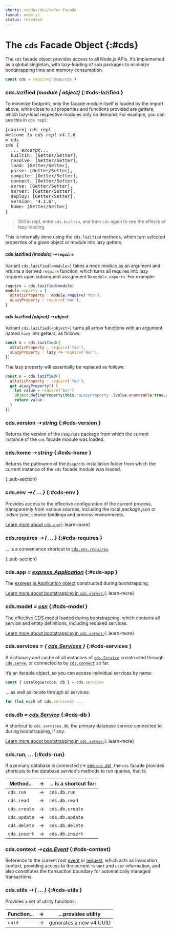 ```yaml
---
shorty: <code>cds</code> Facade
layout: node-js
status: released
---
```



# The `cds` Facade Object {:#cds}

The `cds` facade object provides access to all Node.js APIs. It’s implemented as a global singleton, with lazy-loading of sub packages to minimize bootstrapping time and memory consumption.

```js
const cds = require('@sap/cds')
```

<!--- {% include links-for-node.md %} -->
<!--- {% include _toc levels="2,3" menu=".only" %} -->




### cds.lazified <i> (module | object) </i> {:#cds-lazified }


To minimize footprint, only the facade module itself is loaded by the import above, while close to all properties and functions provided are getters, which lazy-load respective modules only on demand. For example, you can see this in `cds repl`:

<pre class='log'>
[capire] cds repl
<em>Welcome to cds repl v4.1.6</em>
<b>></b> cds
cds {
  <i>... excerpt...</i>
  builtin: [Getter/Setter],
  resolve: [Getter/Setter],
  load: [Getter/Setter],
  parse: [Getter/Setter],
  compile: [Getter/Setter],
  connect: [Getter/Setter],
  serve: [Getter/Setter],
  server: [Getter/Setter],
  deploy: [Getter/Setter],
  version: '4.1.6',
  home: [Getter/Setter]
}
</pre>

> Still in repl, enter `cds.builtin`, and then `cds` again to see the effects of lazy-loading.


This is internally done using the `cds.lazified` methods, which turn selected properties of a given object or module into lazy getters.


#### cds.lazified <i> (module) &#8674; `require` </i>

Variant `cds.lazified(<module>)` takes a node module as an argument and returns a derived `require` function,
which turns all requires into lazy requires upon subsequent assignment to `module.exports`. For example:

```js
require = cds.lazified(module)
module.exports = {
  aStaticProperty : module.require('foo'),
  aLazyProperty : require('bar'),
}
```


#### cds.lazified  <i>  (object) &#8674; object </i>

Variant `cds.lazified(<object>)` turns all arrow functions with an argument named `lazy` into getters, as follows:
```js
const o = cds.lazified({
  aStaticProperty : require('foo'),
  aLazyProperty : lazy => require('bar'),
})
```
The lazy property will essentially be replaced as follows:
```js
const o = cds.lazified({
  aStaticProperty : require('foo'),
  get aLazyProperty() {
    let value = require('bar')
    Object.defineProperty(this,'aLazyProperty',{value,enumerable:true,writable:true})
    return value
  }
})
```



### cds.version  <i>  &#8674; string </i> {:#cds-version }

Returns the version of the `@sap/cds` package from which the current instance of the `cds` facade module was loaded.



### cds.home  <i>  &#8674; string </i> {:#cds-home }

Returns the pathname of the `@sap/cds` installation folder from which the current instance of the `cds` facade module was loaded.




{:.sub-section}



### cds.env  <i>  &#8674; { ... } </i> {:#cds-env }

Provides access to the effective configuration of the current process, transparently from various sources, including the local _package.json_ or _.cdsrc.json_, service bindings and process environments.

[Learn more about `cds.env`](cds-env){:.learn-more}

### cds.requires  <i>  &#8674; { ... } </i> {:#cds-requires }

... is a convenience shortcut to [`cds.env.requires`](#cds-env).




{:.sub-section}






### cds.app  <i>  = [express.Application](https://expressjs.com/de/4x/api.html#app) </i> {:#cds-app }
[express.js app]: #cds-app

The [express.js Application object](https://expressjs.com/de/4x/api.html#app) constructed during bootstrapping.

[Learn more about bootstrapping in `cds.server`.](cds-server){:.learn-more}






### cds.model  <i>  = [csn](../cds/csn) </i> {:#cds-model }

The effective [CDS model](../cds/csn) loaded during bootstrapping, which contains all service and entity definitions, including required services.

[Learn more about bootstrapping in `cds.server`.](cds-server){:.learn-more}




### cds.services  <i>  = { [cds.Services](services) } </i> {:#cds-services }

A dictionary and cache of all instances of [`cds.Service`](services) constructed through [`cds.serve`](cds-serve),
or connected to by [`cds.connect`](cds-connect) so far.

It’s an iterable object, so you can access individual services by name: 
```js
const { CatalogService, db } = cds.services
```

... as well as iterate through all services:
```js
for (let each of cds.services) ...
```





### cds.db  <i>  = [cds.Service](services) </i> {:#cds-db }

A shortcut to `cds.services.db`, the primary database service connected to during bootstrapping, if any.

[Learn more about bootstrapping in `cds.server`.](cds-server){:.learn-more}




### cds.run, ... {:#cds-run}

If a primary database is connected (&rarr; [see `cds.db`](#cds-db)), the `cds` facade provides shortcuts to the database service's methods to run queries, that is: 


| Method...    | &rarr; | ... is a shortcut for: |
|--------------|--------|------------------------|
| `cds.run`    | &rarr; | `cds.db.run`           |
| `cds.read`   | &rarr; | `cds.db.read`          |
| `cds.create` | &rarr; | `cds.db.create`        |
| `cds.update` | &rarr; | `cds.db.update`        |
| `cds.delete` | &rarr; | `cds.db.delete`        |
| `cds.insert` | &rarr; | `cds.db.insert`        |



### cds.context  <i>  &#8674; [cds.Event](events#cds-event) </i> {:#cds-context}

Reference to the current root [event](events#cds-event) or [request](events#cds-request), which acts as invocation context, providing access to the current `tenant` and `user` information, and also constitutes the transaction boundary for automatically managed transactions. 



### cds.utils  <i>  &#8674; { ... } </i> {:#cds-utils }

Provides a set of utility functions.

| Function...  | &rarr; | ...provides utility
| ------------ | ------ | ----------------------- |
| `uuid`       | &rarr; | generates a new v4 UUID |
